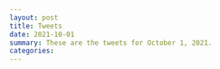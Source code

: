 ```yaml
---
layout: post
title: Tweets
date: 2021-10-01
summary: These are the tweets for October 1, 2021.
categories:
---
```


